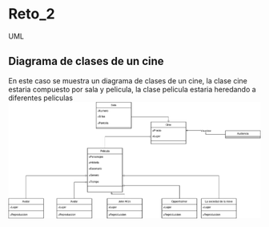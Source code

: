 # Reto_2
UML 
## Diagrama de clases de un cine
En este caso se muestra un diagrama de clases de un cine, la clase cine estaria compuesto por sala y pelicula, la clase pelicula estaria heredando a diferentes peliculas
![image](https://github.com/JOUNAL/Reto_2/blob/a00460b0d4d488fc872418a53e6263eaf5142b62/Diagrama_2.png)
